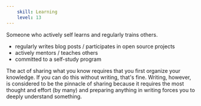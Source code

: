 ```yaml
---
    skill: Learning
    level: 13
---
```

Someone who actively self learns and regularly trains others.

- regularly writes blog posts / participates in open source projects
- actively mentors / teaches others
- committed to a self-study program

The act of sharing what you know requires that you first organize your knowledge. If you can do this without writing, that's fine. Writing, however, is considered to be the pinnacle of sharing because it requires the most thought and effort (by many) and preparing anything in writing forces you to deeply understand something.
